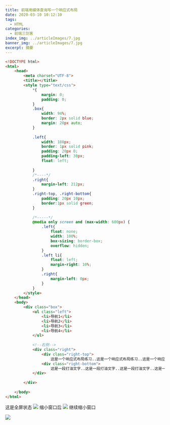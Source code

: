 ```yaml
---
title: 前端用媒体查询写一个响应式布局
date: 2020-03-10 10:12:10
tags:
  - HTML
categories:
  - 前端三剑客
index_img: ../articleImages/7.jpg
banner_img: ../articleImages/7.jpg
excerpt: 摘要
---
```

<meta name="referrer" content="no-referrer"/>

```html
<!DOCTYPE html>
<html>
	<head>
		<meta charset="UTF-8">
		<title></title>
		<style type="text/css">
			*{
				margin: 0;
				padding: 0;
			}
			.box{
				width: 94%;
				border: 2px solid blue;
				margin: 20px auto;
			}
			
			.left{
				width: 180px;
				border: 1px solid pink;
				padding: 20px 0;
				padding-left: 30px;
				float: left;
				
			}
			/*----*/
			.right{
				margin-left: 212px;
			}
			.right-top, .right-bottom{
				padding: 20px 10px;
				border:1px solid green;
			}
			
			/*-----*/
			@media only screen and (max-width: 600px) {
				.left{
					float: none;
					width: 100%;
					box-sizing: border-box;
					overflow: hidden;
				}
				.left li{
					float: left;
					margin-right: 10%;
				}
				.right{
					margin-left: 0px;
				}
			}
		</style>
	</head>
	<body>
		<div class="box">
			<ul class="left">
				<li>导航1</li>
				<li>导航2</li>
				<li>导航3</li>
				<li>导航4</li>
			</ul>
			
			<!--右侧-->
			<div class="right">
				<div class="right-top">
					这是一个响应式布局练习..这是一个响应式布局练习..这是一个响应式布局练习..这是一个响应式布局练习..这是一个响应式布局练习..</div>
				<div class="right-bottom">
					这是一段打油文字..这是一段打油文字..这是一段打油文字..这是一段打油文字..这是一段打油文字..这是一段打油文字..这是一段打油文字..这是一段打油文字..这是一段打油文字..这是一段打油文字..这是一段打油文字..这是一段打油文字..这是一段打油文字..这是一段打油文字..这是一段打油文字..这是一段打油文字..这是一段打油文字..这是一段打油文字..</div>
			</div>
			
		</div>
		
	</body>
</html>

```
这是全屏状态
![](https://img-blog.csdnimg.cn/41f5c7e8a0a04dec8850d24e2d7d9da4.png)
缩小窗口后
![](https://img-blog.csdnimg.cn/4373dd3834b4485688816e5b77132a7c.png)
继续缩小窗口

![](https://img-blog.csdnimg.cn/c87a8dadb23e4fe5ae2141e5f0d7a080.png)
